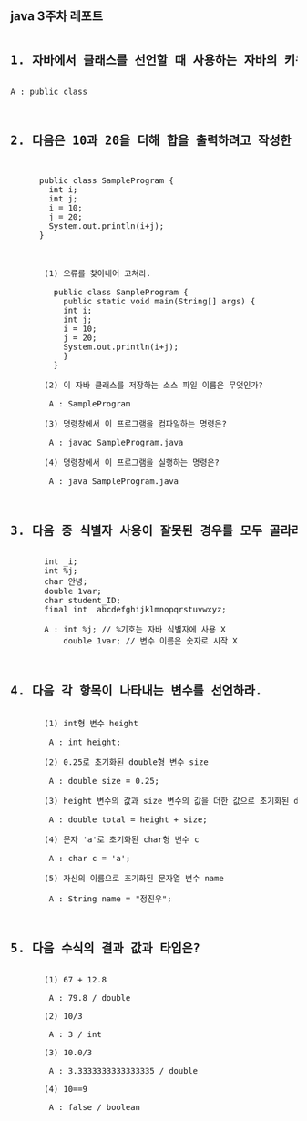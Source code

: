 java 3주차 레포트
-------------

<pre>
<h2>1. 자바에서 클래스를 선언할 때 사용하는 자바의 키워드는?</h2>  
A : public class
<br>
<h2>2. 다음은 10과 20을 더해 합을 출력하려고 작성한 자바 프로그램이지만 오류가 있다.</h2>

      public class SampleProgram {
        int i;
        int j;
        i = 10;
        j = 20;
        System.out.println(i+j);
      }

  
  
       (1) 오류를 찾아내어 고쳐라.
  
         public class SampleProgram {
           public static void main(String[] args) {
           int i;
           int j;
           i = 10;
           j = 20;
           System.out.println(i+j);
           }  
         }
      
       (2) 이 자바 클래스를 저장하는 소스 파일 이름은 무엇인가?
  
        A : SampleProgram
  
       (3) 명령창에서 이 프로그램을 컴파일하는 명령은?
  
        A : javac SampleProgram.java
  
       (4) 명령창에서 이 프로그램을 실행하는 명령은?
  
        A : java SampleProgram.java
    
    <h2>3. 다음 중 식별자 사용이 잘못된 경우를 모두 골라라.</h2>
       int _i;
       int %j;
       char 안녕;
       double 1var;
       char student_ID;
       final int  abcdefghijklmnopqrstuvwxyz;
    
       A : int %j; // %기호는 자바 식별자에 사용 X
           double 1var; // 변수 이름은 숫자로 시작 X
    
    <h2>4. 다음 각 항목이 나타내는 변수를 선언하라.</h2>
       (1) int형 변수 height
  
        A : int height;
  
       (2) 0.25로 초기화된 double형 변수 size
  
        A : double size = 0.25;
  
       (3) height 변수의 값과 size 변수의 값을 더한 값으로 초기화된 double형 변수 total
  
        A : double total = height + size;
  
       (4) 문자 'a'로 초기화된 char형 변수 c
  
        A : char c = 'a';
  
       (5) 자신의 이름으로 초기화된 문자열 변수 name
  
        A : String name = "정진우";
    
    <h2>5. 다음 수식의 결과 값과 타입은?</h2>
       (1) 67 + 12.8
  
        A : 79.8 / double
  
       (2) 10/3
  
        A : 3 / int
  
       (3) 10.0/3
  
        A : 3.3333333333333335 / double
  
       (4) 10==9
  
        A : false / boolean
</pre>
